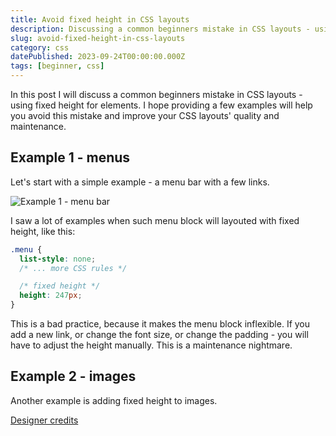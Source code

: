 ```yaml
---
title: Avoid fixed height in CSS layouts
description: Discussing a common beginners mistake in CSS layouts - using fixed height for elements.
slug: avoid-fixed-height-in-css-layouts
category: css
datePublished: 2023-09-24T00:00:00.000Z
tags: [beginner, css]
---
```


In this post I will discuss a common beginners mistake in CSS layouts - using fixed height for elements.
I hope providing a few examples will help you avoid this mistake and improve your CSS layouts' quality and maintenance.

## Example 1 - menus

Let's start with a simple example - a menu bar with a few links.

![Example 1 - menu bar](https://github.com/rodion-arr/rodion-arr/assets/5843270/de63acbd-3cd5-4d3b-bfcb-ed5823e16586)

I saw a lot of examples when such menu block will layouted with fixed height, like this:

```css
.menu {
  list-style: none;
  /* ... more CSS rules */

  /* fixed height */
  height: 247px;
}
```

This is a bad practice, because it makes the menu block inflexible.
If you add a new link, or change the font size, or change the padding - you will have to adjust the height manually. This is a maintenance nightmare.

## Example 2 - images

Another example is adding fixed height to images.












[Designer credits](https://www.figma.com/file/SghgVeNQt2zD3rs0dfUE4u/Landing-Page---Startup-App?type=design&node-id=3926-2632&mode=dev)
